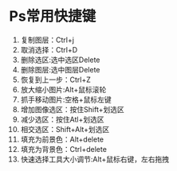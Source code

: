 # Ps常用快捷键

1. 复制图层：Ctrl+j
2. 取消选择：Ctrl+D
3. 删除选区:选中选区Delete
4. 删除图层:选中图层Delete
5. 恢复到上一步：Ctrl+Z
6. 放大缩小图片:Alt+鼠标滚轮
7. 抓手移动图片:空格+鼠标左键
8. 增加图像选区：按住Shift+划选区
9. 减少选区：按住Atl+划选区
10. 相交选区：Shift+Alt+划选区
11. 填充为前景色：Alt+delete
12. 填充为背景色：Ctrl+delete
13. 快速选择工具大小调节:Alt+鼠标右键，左右拖拽